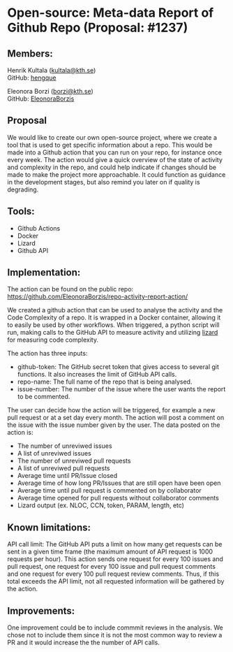 # Open-source: Meta-data Report of Github Repo (Proposal: #1237)

## Members: 
 Henrik Kultala (kultala@kth.se)  
 GitHub: [hengque](https://github.com/hengque)

 Eleonora Borzi (borzi@kth.se)  
 GitHub: [EleonoraBorzis](https://github.com/EleonoraBorzis)

## Proposal
We would like to create our own open-source project, where we create a tool that is used to get specific information about a repo. 
This would be made into a Github action that you can run on your repo, for instance once every week. 
The action would give a quick overview of the state of activity and complexity in the repo, and could help indicate if changes should be made to make the project more approachable. It could function as guidance in the development stages, but also remind you later on if quality is degrading.

## Tools:
- Github Actions    
- Docker
- Lizard
- Github API

## Implementation:
The action can be found on the public repo: https://github.com/EleonoraBorzis/repo-activity-report-action/

We created a github action that can be used to analyse the activity and the Code Complexity of a repo. It is wrapped in a Docker container, allowing it to easily be used by other workflows. When triggered, a python script will run, making calls to the GitHub API to measure activity and utilizing [lizard](https://pypi.org/project/lizard/) for measuring code complexity.

The action has three inputs:
- github-token: The GitHub secret token that gives access to several git functions. It also increases the limit of GitHub API calls. 
- repo-name: The full name of the repo that is being analysed.
- issue-number: The number of the issue where the user wants the report to be commented.

The user can decide how the action will be triggered, for example a new pull request or at a set day every month. The action will post a comment on the issue with the issue number given by the user. The data posted on the action is: 
- The number of unreviwed issues 
- A list of unreviwed issues
- The number of unreviwed pull requests 
- A list of unreviwed pull requests 
- Average time until PR/Issue closed
- Average time of how long PR/Issues that are still open have been open
- Average time until pull request is commented on by collaborator
- Average time opened for pull requests without collaborator comments
- Lizard output (ex. NLOC, CCN, token, PARAM, length, etc)

## Known limitations:  
API call limit: The GitHub API puts a limit on how many get requests can be sent in a given time frame (the maximum amount of API request is 1000 requests per hour). This action sends one request for every 100 issues and pull request, one request for every 100 issue and pull request comments and one request for every 100 pull request review comments. Thus, if this total exceeds the API limit, not all requested information will be gathered by the action.

## Improvements:  
One improvement could be to include commmit reviews in the analysis. We chose not to include them 
since it is not the most common way to review a PR and it would increase the the number of API calls. 
